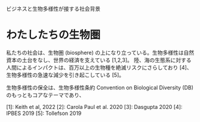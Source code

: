 ビジネスと生物多様性が接する社会背景

# わたしたちの生物圏

私たちの社会は、生物圏 (biosphere) の上になり立っている。生物多様性は自然資本の土台をなし、世界の経済を支えている [1,2,3]。
陸、海の生態系に対する人間によるインパクトは、百万以上の生物種を絶滅リスクにさらしており [4]、生物多様性の急速な減少を引き起こしている [5]。  

生物多様性の保全は、生物多様性条約 Convention on Biological Diversity (DB) のもっともコアなテーマであり、



[1]: Keith et al, 2022
[2]: Carola Paul et al. 2020
[3]: Dasgupta 2020
[4]: IPBES 2019
[5]: Tollefson 2019





